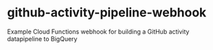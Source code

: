 # github-activity-pipeline-webhook
Example Cloud Functions webhook for building a GitHub activity datapipeline to BigQuery
